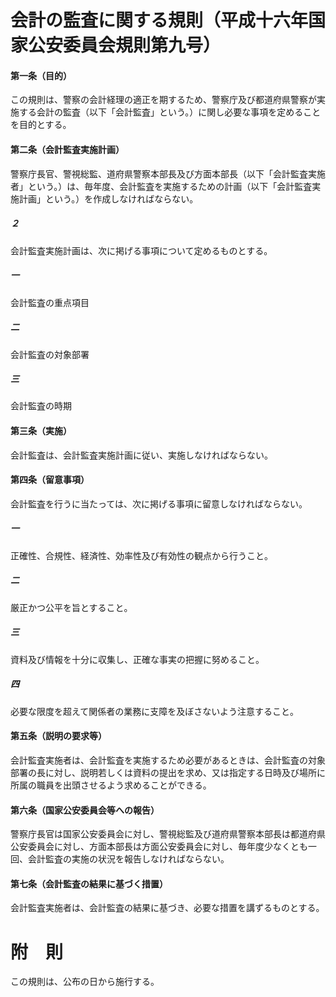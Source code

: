 # 会計の監査に関する規則（平成十六年国家公安委員会規則第九号）
#### 第一条（目的）
この規則は、警察の会計経理の適正を期するため、警察庁及び都道府県警察が実施する会計の監査（以下「会計監査」という。）に関し必要な事項を定めることを目的とする。
#### 第二条（会計監査実施計画）
警察庁長官、警視総監、道府県警察本部長及び方面本部長（以下「会計監査実施者」という。）は、毎年度、会計監査を実施するための計画（以下「会計監査実施計画」という。）を作成しなければならない。
##### ２
会計監査実施計画は、次に掲げる事項について定めるものとする。
##### 一
会計監査の重点項目
##### 二
会計監査の対象部署
##### 三
会計監査の時期
#### 第三条（実施）
会計監査は、会計監査実施計画に従い、実施しなければならない。
#### 第四条（留意事項）
会計監査を行うに当たっては、次に掲げる事項に留意しなければならない。
##### 一
正確性、合規性、経済性、効率性及び有効性の観点から行うこと。
##### 二
厳正かつ公平を旨とすること。
##### 三
資料及び情報を十分に収集し、正確な事実の把握に努めること。
##### 四
必要な限度を超えて関係者の業務に支障を及ぼさないよう注意すること。
#### 第五条（説明の要求等）
会計監査実施者は、会計監査を実施するため必要があるときは、会計監査の対象部署の長に対し、説明若しくは資料の提出を求め、又は指定する日時及び場所に所属の職員を出頭させるよう求めることができる。
#### 第六条（国家公安委員会等への報告）
警察庁長官は国家公安委員会に対し、警視総監及び道府県警察本部長は都道府県公安委員会に対し、方面本部長は方面公安委員会に対し、毎年度少なくとも一回、会計監査の実施の状況を報告しなければならない。
#### 第七条（会計監査の結果に基づく措置）
会計監査実施者は、会計監査の結果に基づき、必要な措置を講ずるものとする。
# 附　則
この規則は、公布の日から施行する。
